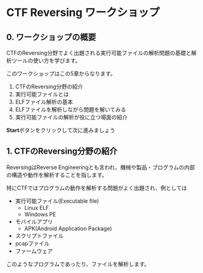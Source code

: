 # CTF Reversing ワークショップ

## 0. ワークショップの概要

CTFのReversing分野でよく出題される実行可能ファイルの解析問題の基礎と解析ツールの使い方を学びます。

このワークショップはこの5章からなります。

1. CTFのReversing分野の紹介
2. 実行可能ファイルとは
3. ELFファイル解析の基本
4. ELFファイルを解析しながら問題を解いてみる
5. 実行可能ファイルの解析が役に立つ場面の紹介

**Start**ボタンをクリックして次に進みましょう

## 1. CTFのReversing分野の紹介

ReversingはReverse Engineeringとも言われ、機械や製品・プログラムの内部の構造や動作を解析することを指します。

特にCTFではプログラムの動作を解析する問題がよく出題され、例としては

- 実行可能ファイル(Executable file)
  - Linux ELF
  - Windows PE
- モバイルアプリ
  - APK(Android Application Package)
- スクリプトファイル
- pcapファイル
- ファームウェア

このようなプログラムであったり、ファイルを解析します。
